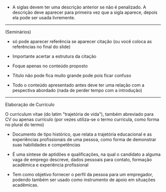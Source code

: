
- A siglas devem ter uma descrição anterior se não é penalizado. A descrição deve aparecer para primeira vez que a sigla aparece, depois ela pode ser usada livremente.

---------------------------------------------------------
(Seminários)
- só pode aparecer referência se aparecer citação (ou você coloca as referências no final do slide)

- Importante acertar a estrutura da citação

- Foque apenas no conteúdo proposto

- Título não pode fica muito grande pode pois ficar confuso

- Todo o conteúdo apresentado antes deve ter uma relação com a pespectiva abordado (nada de perder tempo com a introdução)


-------------------------------------------------------------------------------------------

Elaboração de Currículo

O curriculum vitae (do latim "trajetória de vida"), também abreviado para CV ou apenas currículo (por vezes utiliza-se o termo curricula, como forma no plural do termo)

- Documento de tipo histórico, que relata a trajetória educacional e as experiências profissionais de uma pessoa, como forma de demonstrar suas habilidades e competências

- É uma síntese de aptidões e qualificações, na qual o candidato a alguma vaga de emprego descreve, dados pessoais para contato, formação acadêmica e experiência profissional

- Tem como objetivo fornecer o perfil da pessoa para um empregador, podendo também ser usado como instrumento de apoio em situações acadêmicas.

